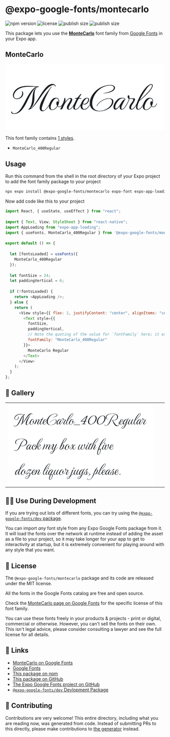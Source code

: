 # @expo-google-fonts/montecarlo

![npm version](https://flat.badgen.net/npm/v/@expo-google-fonts/montecarlo)
![license](https://flat.badgen.net/github/license/expo/google-fonts)
![publish size](https://flat.badgen.net/packagephobia/install/@expo-google-fonts/montecarlo)
![publish size](https://flat.badgen.net/packagephobia/publish/@expo-google-fonts/montecarlo)

This package lets you use the [**MonteCarlo**](https://fonts.google.com/specimen/MonteCarlo) font family from [Google Fonts](https://fonts.google.com/) in your Expo app.

## MonteCarlo

![MonteCarlo](./font-family.png)

This font family contains [1 styles](#-gallery).

- `MonteCarlo_400Regular`

## Usage

Run this command from the shell in the root directory of your Expo project to add the font family package to your project

```sh
npx expo install @expo-google-fonts/montecarlo expo-font expo-app-loading
```

Now add code like this to your project

```js
import React, { useState, useEffect } from "react";

import { Text, View, StyleSheet } from "react-native";
import AppLoading from "expo-app-loading";
import { useFonts, MonteCarlo_400Regular } from '@expo-google-fonts/montecarlo';

export default () => {

  let [fontsLoaded] = useFonts({
    MonteCarlo_400Regular
  });

  let fontSize = 24;
  let paddingVertical = 6;

  if (!fontsLoaded) {
    return <AppLoading />;
  } else {
    return (
      <View style={{ flex: 1, justifyContent: "center", alignItems: "center" }}>
        <Text style={{
          fontSize,
          paddingVertical,
          // Note the quoting of the value for `fontFamily` here; it expects a string!
          fontFamily: "MonteCarlo_400Regular"
        }}>
          MonteCarlo Regular
        </Text>
      </View>
    );
  }
};
```

## 🔡 Gallery


||||
|-|-|-|
|![MonteCarlo_400Regular](./MonteCarlo_400Regular.ttf.png)||||


## 👩‍💻 Use During Development

If you are trying out lots of different fonts, you can try using the [`@expo-google-fonts/dev` package](https://github.com/expo/google-fonts/tree/master/font-packages/dev#readme).

You can import _any_ font style from any Expo Google Fonts package from it. It will load the fonts over the network at runtime instead of adding the asset as a file to your project, so it may take longer for your app to get to interactivity at startup, but it is extremely convenient for playing around with any style that you want.


## 📖 License

The `@expo-google-fonts/montecarlo` package and its code are released under the MIT license.

All the fonts in the Google Fonts catalog are free and open source.

Check the [MonteCarlo page on Google Fonts](https://fonts.google.com/specimen/MonteCarlo) for the specific license of this font family.

You can use these fonts freely in your products & projects - print or digital, commercial or otherwise. However, you can't sell the fonts on their own. This isn't legal advice, please consider consulting a lawyer and see the full license for all details.

## 🔗 Links

- [MonteCarlo on Google Fonts](https://fonts.google.com/specimen/MonteCarlo)
- [Google Fonts](https://fonts.google.com/)
- [This package on npm](https://www.npmjs.com/package/@expo-google-fonts/montecarlo)
- [This package on GitHub](https://github.com/expo/google-fonts/tree/master/font-packages/montecarlo)
- [The Expo Google Fonts project on GitHub](https://github.com/expo/google-fonts)
- [`@expo-google-fonts/dev` Devlopment Package](https://github.com/expo/google-fonts/tree/master/font-packages/dev)

## 🤝 Contributing

Contributions are very welcome! This entire directory, including what you are reading now, was generated from code. Instead of submitting PRs to this directly, please make contributions to [the generator](https://github.com/expo/google-fonts/tree/master/packages/generator) instead.
